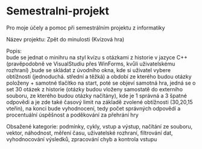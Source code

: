 # Semestralni-projekt
Pro moje účely a pomoc při semestrálním projektu z informatiky

Název projektu: 
Zpět do minulosti (Kvízová hra)





Popis:        
bude se jednat o minihru na styl kvízu s otázkami z historie v jazyce C++ (pravěpodobně ve VisualStudiu přes WinForms, kvůli uživatelskému rozhraní)
,bude se skládat z úvodního okna, kde si uživatel vybere obtížnosti (jednoduchá. střední a těžká) a období ze kterého budou otázky položeny + samotné tlačítko na start,
poté se objeví samotná hra, jedná se o set 30 otázek z historie (otázky budou vloženy samostatě do externího souboru, ze kterého budou otázky načítány), kde je 1 správná a 3 špatné odpovědi a je zde také časový limit na základě zvolené obtížnosti (30,20,15 vteřin),
na konci bude vyhodnocení, tedy počet správných odpovědí a procentuální úspěšnost a poděkování za přehrání hry




       
Obsažené kategorie: 
podmínky, cykly, vstup a výstup, načítání ze souboru, vektor, náhodnost, měření času, uživatelské rozhraní, filtrování dat, vyhodnocování výsledků, zpracování chyb a kontrola vstupu
